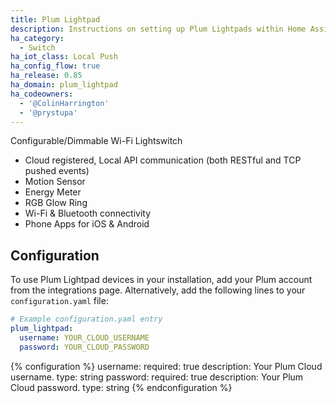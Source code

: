 ```yaml
---
title: Plum Lightpad
description: Instructions on setting up Plum Lightpads within Home Assistant.
ha_category:
  - Switch
ha_iot_class: Local Push
ha_config_flow: true
ha_release: 0.85
ha_domain: plum_lightpad
ha_codeowners:
  - '@ColinHarrington'
  - '@prystupa'
---
```


Configurable/Dimmable Wi-Fi Lightswitch
- Cloud registered, Local API communication (both RESTful and TCP pushed events)
- Motion Sensor
- Energy Meter
- RGB Glow Ring
- Wi-Fi & Bluetooth connectivity
- Phone Apps for iOS & Android

## Configuration

To use Plum Lightpad devices in your installation, add your Plum account from the integrations page.
Alternatively, add the following lines to your `configuration.yaml` file:

```yaml
# Example configuration.yaml entry
plum_lightpad:
  username: YOUR_CLOUD_USERNAME
  password: YOUR_CLOUD_PASSWORD
```

{% configuration %}
username:
  required: true
  description: Your Plum Cloud username.
  type: string
password:
  required: true
  description: Your Plum Cloud password.
  type: string
{% endconfiguration %}
